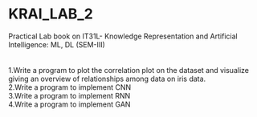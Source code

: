 # KRAI_LAB_2 <br>
Practical Lab book on IT31L- Knowledge Representation and Artificial Intelligence: ML, DL (SEM-III) <br> <br> <br>
1.Write a program to plot the correlation plot on the dataset and visualize giving an overview of relationships among data on iris data.<br>
2.Write a program to implement CNN <br>
3.Write a program to implement RNN <br>
4.Write a program to implement GAN <br>
